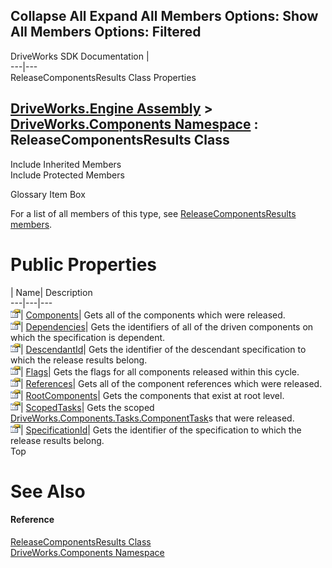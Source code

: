        

 Collapse All Expand All  Members Options: Show All  Members Options: Filtered   
---  
DriveWorks SDK Documentation  |   
---|---  
ReleaseComponentsResults Class Properties   
  
[DriveWorks.Engine Assembly](topic2156.md) > [DriveWorks.Components Namespace](topic6089.md) : ReleaseComponentsResults Class  
---  
  
Include Inherited Members    
Include Protected Members    


Glossary Item Box

For a list of all members of this type, see [ReleaseComponentsResults members](topic6301.md).

# Public Properties

| Name| Description  
---|---|---  
![Public Property](dotnetimages/publicProperty.gif)| [Components](topic6316.md)| Gets all of the components which were released.   
![Public Property](dotnetimages/publicProperty.gif)| [Dependencies](topic6317.md)| Gets the identifiers of all of the driven components on which the specification is dependent.   
![Public Property](dotnetimages/publicProperty.gif)| [DescendantId](topic6318.md)| Gets the identifier of the descendant specification to which the release results belong.   
![Public Property](dotnetimages/publicProperty.gif)| [Flags](topic6319.md)| Gets the flags for all components released within this cycle.   
![Public Property](dotnetimages/publicProperty.gif)| [References](topic6320.md)| Gets all of the component references which were released.   
![Public Property](dotnetimages/publicProperty.gif)| [RootComponents](topic6321.md)| Gets the components that exist at root level.   
![Public Property](dotnetimages/publicProperty.gif)| [ScopedTasks](topic6322.md)| Gets the scoped [DriveWorks.Components.Tasks.ComponentTask](topic6407.md)s that were released.   
![Public Property](dotnetimages/publicProperty.gif)| [SpecificationId](topic6323.md)| Gets the identifier of the specification to which the release results belong.   
Top

# See Also

#### Reference

[ReleaseComponentsResults Class](topic6300.md)   
[DriveWorks.Components Namespace](topic6089.md)


